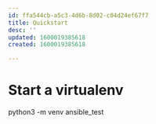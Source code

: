 ```yaml
---
id: ffa544cb-a5c3-4d6b-8d02-c04d24ef67f7
title: Quickstart
desc: ''
updated: 1600019385618
created: 1600019385618

---
```



# Start a virtualenv
python3 -m venv ansible_test
